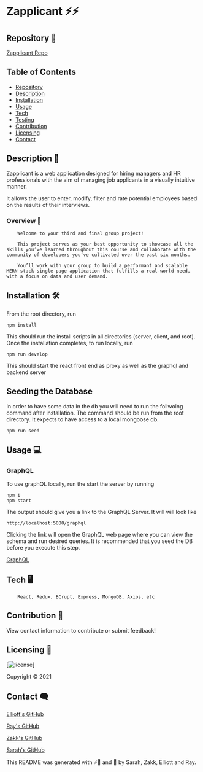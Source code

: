 # Zapplicant ⚡⚡

## Repository 💼

[Zapplicant Repo](https://github.com/SJROHRXD/Froject)

## Table of Contents

- [Repository](#Repository-)
- [Description](#Description-)
- [Installation](#Installation-)
- [Usage](#Usage-)
- [Tech](#Tech-)
- [Testing](#Testing-)
- [Contribution](#Contribution-)
- [Licensing](#Licensing-)
- [Contact](#Contact-)

## Description 📌

Zapplicant is a web application designed for hiring managers and HR professionals with the aim of managing job applicants in a visually intuitive manner.

It allows the user to enter, modify, filter and rate potential employees based on the results of their interviews.

### Overview 🤞

        Welcome to your third and final group project!

        This project serves as your best opportunity to showcase all the skills you’ve learned throughout this course and collaborate with the community of developers you’ve cultivated over the past six months.

        You’ll work with your group to build a performant and scalable MERN stack single-page application that fulfills a real-world need, with a focus on data and user demand.

## Installation 🛠

From the root directory, run

```
npm install
```

This should run the install scripts in all directories (server, client, and root). Once the installation completes, to run locally, run

```
npm run develop
```

This should start the react front end as proxy as well as the graphql and backend server

## Seeding the Database

In order to have some data in the db you will need to run the follwoing command after installation. The command should be run from the root directory. It expects to have access to a local mongoose db.

```
npm run seed
```

## Usage 💻

### GraphQL

To use graphQL locally, run the start the server by running

```
npm i
npm start
```

The output should give you a link to the GraphQL Server. It will will look like

```
http://localhost:5000/graphql
```

Clicking the link will open the GraphQL web page where you can view the schema and run desired queries.
It is recommended that you seed the DB before you execute this step.

[GraphQL](https://graphql.org/)

## Tech 🖥

        React, Redux, BCrupt, Express, MongoDB, Axios, etc

## Contribution 🤝

View contact information to contribute or submit feedback!

## Licensing 🧾

[![license](https://img.shields.io/github/license/)]

Copyright &copy; 2021

## Contact 🗨

[Elliott's GitHub](https://github.com/spencee1315)

[Ray's GitHub](https://github.com/rashir01)

[Zakk's GitHub](https://github.com/ZakkFast)

[Sarah's GitHub](https://github.com/SJROHRXD)

This README was generated with ⚡💼 and 🤍 by Sarah, Zakk, Elliott and Ray.
